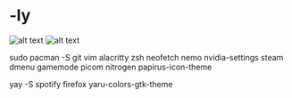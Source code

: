 # -ly

![alt text](https://github.com/heltonchristian/-ly/blob/main/ricely.png)
![alt text](https://github.com/heltonchristian/-ly/blob/main/ricely2.png)


sudo pacman -S git vim alacritty zsh neofetch nemo nvidia-settings steam dmenu gamemode picom nitrogen papirus-icon-theme

yay -S spotify firefox yaru-colors-gtk-theme
